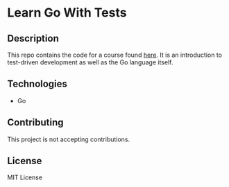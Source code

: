 # Learn Go With Tests

## Description

This repo contains the code for a course found [here](quii.gitbook.io). It is an introduction to
test-driven development as well as the Go language itself.

## Technologies

- Go

## Contributing

This project is not accepting contributions.

## License

MIT License
